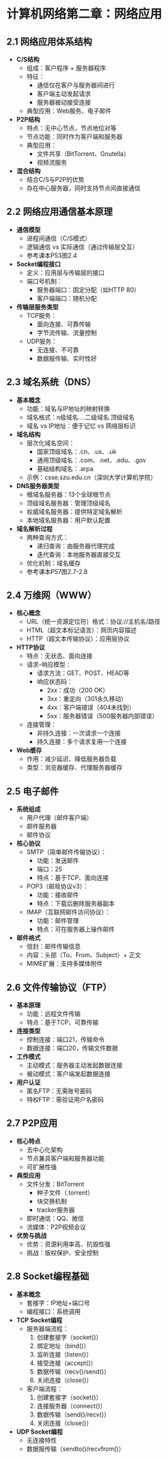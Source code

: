# 计算机网络第二章：网络应用

## 2.1 网络应用体系结构
- **C/S结构**
  - 组成：客户程序 + 服务器程序
  - 特征：
    - 通信仅在客户与服务器间进行
    - 客户端主动发起请求
    - 服务器被动接受连接
  - 典型应用：Web服务、电子邮件
- **P2P结构**
  - 特点：无中心节点，节点地位对等
  - 节点功能：同时作为客户端和服务器
  - 典型应用：
    - 文件共享（BitTorrent、Gnutella）
    - 视频流服务
- **混合结构**
  - 结合C/S与P2P的优势
  - 存在中心服务器，同时支持节点间直接通信

## 2.2 网络应用通信基本原理
- **通信模型**
  - 进程间通信（C/S模式）
  - 逻辑通信 vs 实际通信（通过传输层交互）
  - 参考课本P53图2.4
- **Socket编程接口**
  - 定义：应用层与传输层的接口
  - 端口号机制：
    - 服务器端口：固定分配（如HTTP 80）
    - 客户端端口：随机分配
- **传输层服务类型**
  - TCP服务：
    - 面向连接、可靠传输
    - 字节流传输、流量控制
  - UDP服务：
    - 无连接、不可靠
    - 数据报传输、实时性好

## 2.3 域名系统（DNS）
- **基本概念**
  - 功能：域名与IP地址的映射转换
  - 域名格式：n级域名.…二级域名.顶级域名
  - 域名 vs IP地址：便于记忆 vs 网络层标识
- **域名结构**
  - 层次化域名空间：
    - 国家顶级域名：.cn、.us、.uk
    - 通用顶级域名：.com、.net、.edu、.gov
    - 基础结构域名：.arpa
  - 示例：csse.szu.edu.cn（深圳大学计算机学院）
- **DNS服务器类型**
  - 根域名服务器：13个全球根节点
  - 顶级域名服务器：管理顶级域名
  - 权威域名服务器：提供特定域名解析
  - 本地域名服务器：用户默认配置
- **域名解析过程**
  - 两种查询方式：
    - 递归查询：由服务器代理完成
    - 迭代查询：本地服务器直接交互
  - 优化机制：域名缓存
  - 参考课本P57图2.7-2.8

## 2.4 万维网（WWW）
- **核心概念**
  - URL（统一资源定位符）格式：协议://主机名/路径
  - HTML（超文本标记语言）：网页内容描述
  - HTTP（超文本传输协议）：应用层协议
- **HTTP协议**
  - 特点：无状态、面向连接
  - 请求-响应模型：
    - 请求方法：GET、POST、HEAD等
    - 响应状态码：
      - 2xx：成功（200 OK）
      - 3xx：重定向（301永久移动）
      - 4xx：客户端错误（404未找到）
      - 5xx：服务器错误（500服务器内部错误）
  - 连接管理：
    - 非持久连接：一次请求一个连接
    - 持久连接：多个请求复用一个连接
- **Web缓存**
  - 作用：减少延迟、降低服务器负载
  - 类型：浏览器缓存、代理服务器缓存

## 2.5 电子邮件
- **系统组成**
  - 用户代理（邮件客户端）
  - 邮件服务器
  - 邮件协议
- **核心协议**
  - SMTP（简单邮件传输协议）：
    - 功能：发送邮件
    - 端口：25
    - 特点：基于TCP、面向连接
  - POP3（邮局协议v3）：
    - 功能：接收邮件
    - 特点：下载后删除服务器副本
  - IMAP（互联网邮件访问协议）：
    - 功能：邮件管理
    - 特点：可在服务器上操作邮件
- **邮件格式**
  - 信封：邮件传输信息
  - 内容：头部（To、From、Subject）+ 正文
  - MIME扩展：支持多媒体附件

## 2.6 文件传输协议（FTP）
- **基本原理**
  - 功能：远程文件传输
  - 特点：基于TCP、可靠传输
- **连接类型**
  - 控制连接：端口21，传输命令
  - 数据连接：端口20，传输文件数据
- **工作模式**
  - 主动模式：服务器主动发起数据连接
  - 被动模式：客户端发起数据连接
- **用户认证**
  - 匿名FTP：无需账号密码
  - 特权FTP：需验证用户名密码

## 2.7 P2P应用
- **核心特点**
  - 去中心化架构
  - 节点兼具客户端和服务器功能
  - 可扩展性强
- **典型应用**
  - 文件分发：BitTorrent
    - 种子文件（.torrent）
    - 块交换机制
    -  tracker服务器
  - 即时通信：QQ、微信
  - 流媒体：P2P视频会议
- **优势与挑战**
  - 优势：资源利用率高、抗毁性强
  - 挑战：版权保护、安全控制

## 2.8 Socket编程基础
- **基本概念**
  - 套接字：IP地址+端口号
  - 编程接口：系统调用
- **TCP Socket编程**
  - 服务器端流程：
    1. 创建套接字（socket()）
    2. 绑定地址（bind()）
    3. 监听连接（listen()）
    4. 接受连接（accept()）
    5. 数据传输（recv()/send()）
    6. 关闭连接（close()）
  - 客户端流程：
    1. 创建套接字（socket()）
    2. 连接服务器（connect()）
    3. 数据传输（send()/recv()）
    4. 关闭连接（close()）
- **UDP Socket编程**
  - 无连接特性
  - 数据报传输（sendto()/recvfrom()）